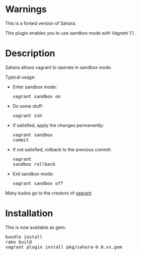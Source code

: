 # Warnings

This is a forked version of Sahara.

This plugin enables you to use sandbox mode with Vagrant 1.1 .

# Description

Sahara allows vagrant to operate in sandbox mode.

Typical usage:

- Enter sandbox mode: <pre>vagrant sandbox on</pre>
- Do some stuff: <pre>vagrant ssh </pre>
- If satisfied, apply the changes permanently: <pre>vagrant sandbox commit</pre>
- If not satisfied, rollback to the previous commit: <pre>vagrant sandbox rollback</pre>
- Exit sandbox mode: <pre>vagrant sandbox off</pre>

Many kudos go to the creators of [vagrant](http://vagrantup.com)

# Installation

This is now available as gem:

<pre>
bundle install
rake build
vagrant plugin install pkg/sahara-0.0.xx.gem
</pre>


